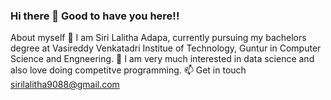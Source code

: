 ### Hi there 👋 Good to have you here!!

 About myself
🌱 I am Siri Lalitha Adapa, currently pursuing my bachelors degree at Vasireddy Venkatadri Institue of Technology, Guntur in Computer Science and Engneering.
👯 I am very much interested in data science and also love doing competitve programming.
📫 Get in touch
sirilalitha9088@gmail.com

<!--
**sirilalithaadapa/SiriLalithaAdapa** is a ✨ _special_ ✨ repository because its `README.md` (this file) appears on your GitHub profile.










